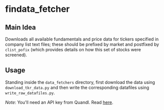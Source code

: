 # findata_fetcher

## Main Idea
Downloads all available fundamentals and price data for tickers specified in
company list text files; these should be prefixed by market and postfixed by
`clist_pofix` (which provides details on how this set of stocks were screened).

## Usage
Standing inside the `data_fetchers` directory, first download the data using
`download_tkr_data.py` and then write the corresponding datafiles using
`write_raw_datafiles.py`.

*Note*: You'll need an API key from Quandl. Read
[here](http://help.quandl.com/article/320-where-can-i-find-my-api-key).
